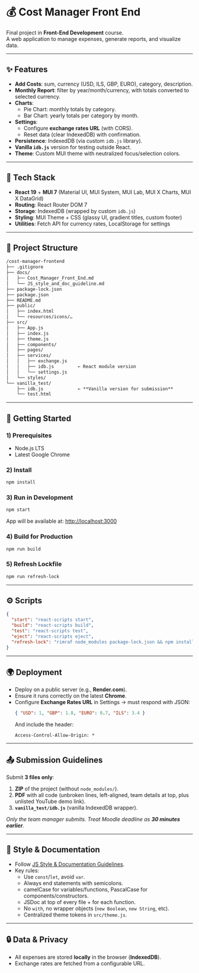 # 💰 Cost Manager Front End
Final project in **Front-End Development** course.  
A web application to manage expenses, generate reports, and visualize data.

---

## ✨ Features
- **Add Costs**: sum, currency (USD, ILS, GBP, EURO), category, description.
- **Monthly Report**: filter by year/month/currency, with totals converted to selected currency.
- **Charts**:
  - Pie Chart: monthly totals by category.
  - Bar Chart: yearly totals per category by month.
- **Settings**:
  - Configure **exchange rates URL** (with CORS).
  - Reset data (clear IndexedDB) with confirmation.
- **Persistence**: IndexedDB (via custom `idb.js` library).
- **Vanilla `idb.js`** version for testing outside React.
- **Theme**: Custom MUI theme with neutralized focus/selection colors.

---

## 🧱 Tech Stack
- **React 19** + **MUI 7** (Material UI, MUI System, MUI Lab, MUI X Charts, MUI X DataGrid)  
- **Routing**: React Router DOM 7  
- **Storage**: IndexedDB (wrapped by custom `idb.js`)  
- **Styling**: MUI Theme + CSS (glassy UI, gradient titles, custom footer)  
- **Utilities**: Fetch API for currency rates, LocalStorage for settings  

---

## 📁 Project Structure
```txt
/cost-manager-frontend
├── .gitignore
├── docs/
│   ├── Cost_Manager_Front_End.md
│   └── JS_style_and_doc_guideline.md
├── package-lock.json
├── package.json
├── README.md
├── public/
│   ├── index.html
│   └── resources/icons/…
├── src/
│   ├── App.js
│   ├── index.js
│   ├── theme.js
│   ├── components/
│   ├── pages/
│   ├── services/
│   │   ├── exchange.js
│   │   ├── idb.js         ← React module version
│   │   └── settings.js
│   └── styles/
└── vanilla_test/
    ├── idb.js             ← **Vanilla version for submission**
    └── test.html
```

---

## 🚀 Getting Started

### 1) Prerequisites
- Node.js LTS  
- Latest Google Chrome  

### 2) Install
```bash
npm install
```

### 3) Run in Development
```bash
npm start
```
App will be available at: [http://localhost:3000](http://localhost:3000)

### 4) Build for Production
```bash
npm run build
```

### 5) Refresh Lockfile
```bash
npm run refresh-lock
```

---

## ⚙️ Scripts
```json
{
  "start": "react-scripts start",
  "build": "react-scripts build",
  "test": "react-scripts test",
  "eject": "react-scripts eject",
  "refresh-lock": "rimraf node_modules package-lock.json && npm install"
}
```

---

## 🌍 Deployment
- Deploy on a public server (e.g., **Render.com**).  
- Ensure it runs correctly on the latest **Chrome**.  
- Configure **Exchange Rates URL** in Settings → must respond with JSON:  
  ```json
  { "USD": 1, "GBP": 1.8, "EURO": 0.7, "ILS": 3.4 }
  ```
  And include the header:  
  ```
  Access-Control-Allow-Origin: *
  ```

---

## 📤 Submission Guidelines
Submit **3 files only**:
1. **ZIP** of the project (without `node_modules/`).  
2. **PDF** with all code (unbroken lines, left-aligned, team details at top, plus unlisted YouTube demo link).  
3. **`vanilla_test/idb.js`** (vanilla IndexedDB wrapper).  

*Only the team manager submits. Treat Moodle deadline as **30 minutes earlier**.*  

---

## 🧩 Style & Documentation
- Follow [JS Style & Documentation Guidelines](./docs/JS_style_and_doc_guideline.md).  
- Key rules:  
  - Use `const`/`let`, avoid `var`.  
  - Always end statements with semicolons.  
  - camelCase for variables/functions, PascalCase for components/constructors.  
  - JSDoc at top of every file + for each function.  
  - No `with`, no wrapper objects (`new Boolean`, `new String`, etc).  
  - Centralized theme tokens in `src/theme.js`.  

---

## 🔒 Data & Privacy
- All expenses are stored **locally** in the browser (**IndexedDB**).  
- Exchange rates are fetched from a configurable URL.  

